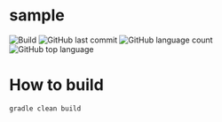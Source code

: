# sample
![Build](https://github.com/trevorism/sample/actions/workflows/deploy.yml/badge.svg)
![GitHub last commit](https://img.shields.io/github/last-commit/trevorism/sample)
![GitHub language count](https://img.shields.io/github/languages/count/trevorism/sample)
![GitHub top language](https://img.shields.io/github/languages/top/trevorism/sample)

# How to build
`gradle clean build`
